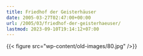 ```yaml
---
title: Friedhof der Geisterhäuser
date: 2005-03-27T02:47:00+00:00
url: /2005/03/friedhof-der-geisterhaeuser/
lastmod: 2023-09-10T19:14:12+07:00
---
```

{{< figure src="wp-content/old-images/80.jpg" />}}
